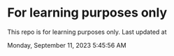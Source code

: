 # For learning purposes only
This repo is for learning purposes only.
Last updated at

Monday, September 11, 2023 5:45:56 AM

